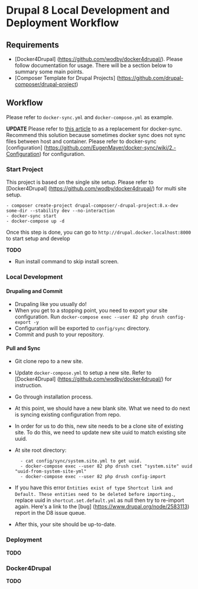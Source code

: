 # Drupal 8 Local Development and Deployment Workflow

## Requirements
- [Docker4Drupal] (https://github.com/wodby/docker4drupal/). Please follow documentation for usage. There will be a section below to summary some main points.
- [Composer Template for Drupal Projects] (https://github.com/drupal-composer/drupal-project)

## Workflow

Please refer to `docker-sync.yml` and `docker-compose.yml` as example. 

**UPDATE**
Please refer to [this article](https://www.drud.com/real-world-performance-gains-docker-for-mac-user-guided-cache/) to as a replacement for docker-sync. Recommend this solution because sometimes docker sync does not sync files between host and container. Please refer to docker-sync [configuration] (https://github.com/EugenMayer/docker-sync/wiki/2.-Configuration) for configuration.

### Start Project
This project is based on the single site setup. Please refer to [Docker4Drupal] (https://github.com/wodby/docker4drupal/) for multi site setup.

    - composer create-project drupal-composer/-drupal-project:8.x-dev some-dir --stability dev --no-interaction
    - docker-sync start
    - docker-compose up -d

Once this step is done, you can go to `http://drupal.docker.localhost:8000` to start setup and develop

**TODO**

- Run install command to skip install screen.

### Local Development

#### Drupaling and Commit

- Drupaling like you usually do!
- When you get to a stopping point, you need to export your site configuration. Run `docker-compose exec --user 82 php drush config-export -y`
- Configuration will be exported to `config/sync` directory.
- Commit and push to your repository.

#### Pull and Sync

- Git clone repo to a new site.
- Update `docker-compose.yml` to setup a new site. Refer to [Docker4Drupal] (https://github.com/wodby/docker4drupal/) for instruction.
- Go through installation process.
- At this point, we should have a new blank site. What we need to do next is syncing existing configuration from repo.
- In order for us to do this, new site needs to be a clone site of existing site. To do this, we need to update new site uuid to match existing site uuid.
- At site root directory:

        - cat config/sync/system.site.yml to get uuid.
        - docker-compose exec --user 82 php drush cset "system.site" uuid "uuid-from-system-site-yml"
        - docker-compose exec --user 82 php drush config-import

- If you have this error `Entities exist of type Shortcut link and Default. These entities need to be deleted before importing.`, replace uuid in `shortcut.set.default.yml` as null then try to re-import again. Here's a link to the [bug] (https://www.drupal.org/node/2583113) report in the D8 issue queue.
- After this, your site should be up-to-date.

### Deployment
**TODO**

### Docker4Drupal
**TODO**